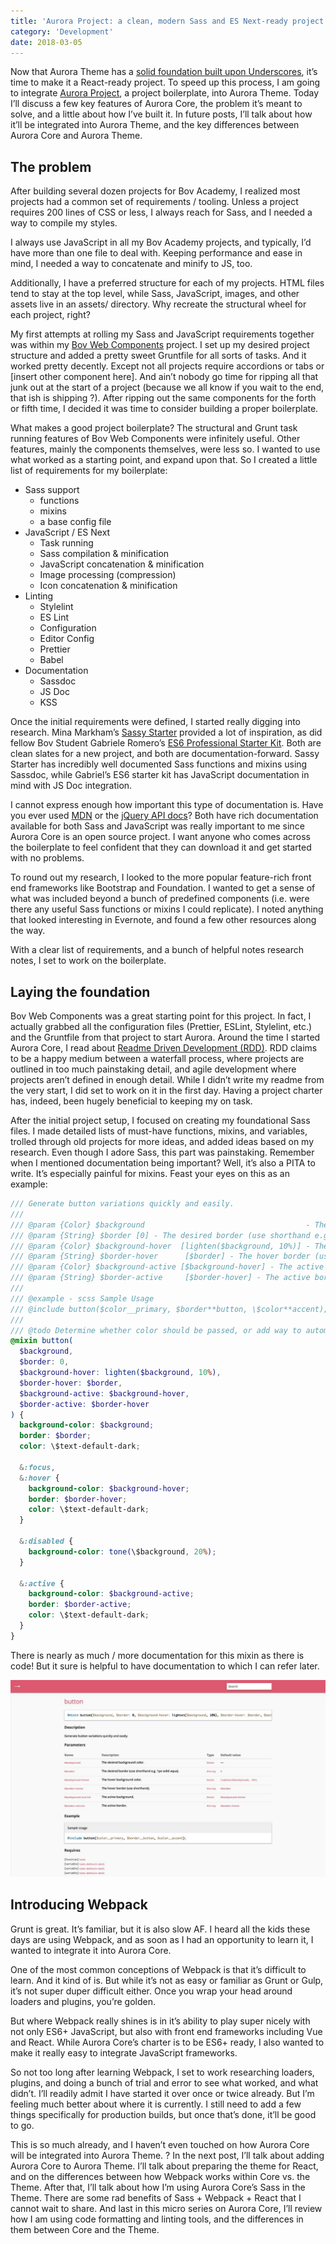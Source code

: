 ```yaml
---
title: 'Aurora Project: a clean, modern Sass and ES Next-ready project boilerplate'
category: 'Development'
date: 2018-03-05
---
```


Now that Aurora Theme has a [solid foundation built upon Underscores](), it’s time to make it a React-ready project. To speed up this process, I am going to integrate [Aurora Project](https://github.com/carrieforde/Aurora-Project), a project boilerplate, into Aurora Theme. Today I’ll discuss a few key features of Aurora Core, the problem it’s meant to solve, and a little about how I’ve built it. In future posts, I’ll talk about how it’ll be integrated into Aurora Theme, and the key differences between Aurora Core and Aurora Theme.

## The problem

After building several dozen projects for Bov Academy, I realized most projects had a common set of requirements / tooling. Unless a project requires 200 lines of CSS or less, I always reach for Sass, and I needed a way to compile my styles.

I always use JavaScript in all my Bov Academy projects, and typically, I’d have more than one file to deal with. Keeping performance and ease in mind, I needed a way to concatenate and minify to JS, too.

Additionally, I have a preferred structure for each of my projects. HTML files tend to stay at the top level, while Sass, JavaScript, images, and other assets live in an assets/ directory. Why recreate the structural wheel for each project, right?

My first attempts at rolling my Sass and JavaScript requirements together was within my [Bov Web Components](https://github.com/carrieforde/Aurora-Components) project. I set up my desired project structure and added a pretty sweet Gruntfile for all sorts of tasks. And it worked pretty decently. Except not all projects require accordions or tabs or [insert other component here]. And ain’t nobody go time for ripping all that junk out at the start of a project (because we all know if you wait to the end, that ish is shipping ?). After ripping out the same components for the forth or fifth time, I decided it was time to consider building a proper boilerplate.

What makes a good project boilerplate?
The structural and Grunt task running features of Bov Web Components were infinitely useful. Other features, mainly the components themselves, were less so. I wanted to use what worked as a starting point, and expand upon that. So I created a little list of requirements for my boilerplate:

- Sass support
  - functions
  - mixins
  - a base config file
- JavaScript / ES Next
  - Task running
  - Sass compilation & minification
  - JavaScript concatenation & minification
  - Image processing (compression)
  - Icon concatenation & minification
- Linting
  - Stylelint
  - ES Lint
  - Configuration
  - Editor Config
  - Prettier
  - Babel
- Documentation
  - Sassdoc
  - JS Doc
  - KSS

Once the initial requirements were defined, I started really digging into research. Mina Markham’s [Sassy Starter](https://github.com/minamarkham/sassy-starter) provided a lot of inspiration, as did fellow Bov Student Gabriele Romero’s [ES6 Professional Starter Kit](https://github.com/GabrieleRomeo/ES6-Professional-starter-kit). Both are clean slates for a new project, and both are documentation-forward. Sassy Starter has incredibly well documented Sass functions and mixins using Sassdoc, while Gabriel’s ES6 starter kit has JavaScript documentation in mind with JS Doc integration.

I cannot express enough how important this type of documentation is. Have you ever used [MDN](https://developer.mozilla.org/en-US/) or the [jQuery API docs](http://api.jquery.com/)? Both have rich documentation available for both Sass and JavaScript was really important to me since Aurora Core is an open source project. I want anyone who comes across the boilerplate to feel confident that they can download it and get started with no problems.

To round out my research, I looked to the more popular feature-rich front end frameworks like Bootstrap and Foundation. I wanted to get a sense of what was included beyond a bunch of predefined components (i.e. were there any useful Sass functions or mixins I could replicate). I noted anything that looked interesting in Evernote, and found a few other resources along the way.

With a clear list of requirements, and a bunch of helpful notes research notes, I set to work on the boilerplate.

## Laying the foundation

Bov Web Components was a great starting point for this project. In fact, I actually grabbed all the configuration files (Prettier, ESLint, Stylelint, etc.) and the Gruntfile from that project to start Aurora. Around the time I started Aurora Core, I read about [Readme Driven Development (RDD)](http://tom.preston-werner.com/2010/08/23/readme-driven-development.html). RDD claims to be a happy medium between a waterfall process, where projects are outlined in too much painstaking detail, and agile development where projects aren’t defined in enough detail. While I didn’t write my readme from the very start, I did set to work on it in the first day. Having a project charter has, indeed, been hugely beneficial to keeping my on task.

After the initial project setup, I focused on creating my foundational Sass files. I made detailed lists of must-have functions, mixins, and variables, trolled through old projects for more ideas, and added ideas based on my research. Even though I adore Sass, this part was painstaking. Remember when I mentioned documentation being important? Well, it’s also a PITA to write. It’s especially painful for mixins. Feast your eyes on this as an example:

```scss
/// Generate button variations quickly and easily.
///
/// @param {Color} $background                                    - The desired background color.
/// @param {String} $border [0] - The desired border (use shorthand e.g. 1px solid aqua).
/// @param {Color} $background-hover  [lighten($background, 10%)] - The hover background color.
/// @param {String} $border-hover      [$border] - The hover border (use shorthand).
/// @param {Color} $background-active [$background-hover] - The active background.
/// @param {String} $border-active     [$border-hover] - The active border.
///
/// @example - scss Sample Usage
/// @include button($color__primary, $border**button, \$color**accent);
///
/// @todo Determine whether color should be passed, or add way to automatically determine color to use (light or dark).
@mixin button(
  $background,
  $border: 0,
  $background-hover: lighten($background, 10%),
  $border-hover: $border,
  $background-active: $background-hover,
  $border-active: $border-hover
) {
  background-color: $background;
  border: $border;
  color: \$text-default-dark;

  &:focus,
  &:hover {
    background-color: $background-hover;
    border: $border-hover;
    color: \$text-default-dark;
  }

  &:disabled {
    background-color: tone(\$background, 20%);
  }

  &:active {
    background-color: $background-active;
    border: $border-active;
    color: \$text-default-dark;
  }
}
```

There is nearly as much / more documentation for this mixin as there is code! But it sure is helpful to have documentation to which I can refer later.

![A screenshot of Sassdoc documentation for a button mixin within Aurora Core.](../../images/button-sassdoc.jpg)

## Introducing Webpack

Grunt is great. It’s familiar, but it is also slow AF. I heard all the kids these days are using Webpack, and as soon as I had an opportunity to learn it, I wanted to integrate it into Aurora Core.

One of the most common conceptions of Webpack is that it’s difficult to learn. And it kind of is. But while it’s not as easy or familiar as Grunt or Gulp, it’s not super duper difficult either. Once you wrap your head around loaders and plugins, you’re golden.

But where Webpack really shines is in it’s ability to play super nicely with not only ES6+ JavaScript, but also with front end frameworks including Vue and React. While Aurora Core’s charter is to be ES6+ ready, I also wanted to make it really easy to integrate JavaScript frameworks.

So not too long after learning Webpack, I set to work researching loaders, plugins, and doing a bunch of trial and error to see what worked, and what didn’t. I’ll readily admit I have started it over once or twice already. But I’m feeling much better about where it is currently. I still need to add a few things specifically for production builds, but once that’s done, it’ll be good to go.

This is so much already, and I haven’t even touched on how Aurora Core will be integrated into Aurora Theme. ? In the next post, I’ll talk about adding Aurora Core to Aurora Theme. I’ll talk about preparing the theme for React, and on the differences between how Webpack works within Core vs. the Theme. After that, I’ll talk about how I’m using Aurora Core’s Sass in the Theme. There are some rad benefits of Sass + Webpack + React that I cannot wait to share. And last in this micro series on Aurora Core, I’ll review how I am using code formatting and linting tools, and the differences in them between Core and the Theme.
